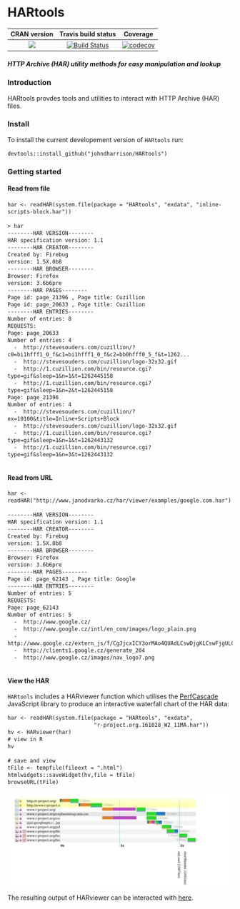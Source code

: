 HARtools
==========================
| CRAN version       | Travis build status   | Coverage |
| :-------------: |:-------------:|:-------------:|
| [![](http://www.r-pkg.org/badges/version/HARtools)](https://CRAN.R-project.org/package=HARtools) | [![Build Status](https://travis-ci.org/johndharrison/HARtools.svg?branch=master)](https://travis-ci.org/johndharrison/HARtools) | [![codecov](https://codecov.io/gh/johndharrison/HARtools/branch/master/graph/badge.svg)](https://codecov.io/gh/johndharrison/HARtools)|


##### *HTTP Archive (HAR) utility methods for easy manipulation and lookup*

### Introduction

HARtools provdes tools and utilities to interact with HTTP Archive (HAR) 
files. 

### Install

To install the current developement version of `HARtools` run:

```
devtools::install_github("johndharrison/HARtools")
```

### Getting started


#### Read from file

```
har <- readHAR(system.file(package = "HARtools", "exdata", "inline-scripts-block.har"))

> har
--------HAR VERSION-------- 
HAR specification version: 1.1 
--------HAR CREATOR-------- 
Created by: Firebug 
version: 1.5X.0b8 
--------HAR BROWSER-------- 
Browser: Firefox 
version: 3.6b6pre 
--------HAR PAGES-------- 
Page id: page_21396 , Page title: Cuzillion 
Page id: page_20633 , Page title: Cuzillion 
--------HAR ENTRIES-------- 
Number of entries: 8 
REQUESTS: 
Page: page_20633 
Number of entries: 4 
  -  http://stevesouders.com/cuzillion/?c0=bi1hfff1_0_f&c1=bi1hfff1_0_f&c2=bb0hfff0_5_f&t=1262... 
  -  http://stevesouders.com/cuzillion/logo-32x32.gif 
  -  http://1.cuzillion.com/bin/resource.cgi?type=gif&sleep=1&n=1&t=1262445158 
  -  http://1.cuzillion.com/bin/resource.cgi?type=gif&sleep=1&n=2&t=1262445158 
Page: page_21396 
Number of entries: 4 
  -  http://stevesouders.com/cuzillion/?ex=10100&title=Inline+Scripts+Block 
  -  http://stevesouders.com/cuzillion/logo-32x32.gif 
  -  http://1.cuzillion.com/bin/resource.cgi?type=gif&sleep=1&n=1&t=1262443132 
  -  http://1.cuzillion.com/bin/resource.cgi?type=gif&sleep=1&n=3&t=1262443132 
  
```

#### Read from URL

```
har <- readHAR("http://www.janodvarko.cz/har/viewer/examples/google.com.har")

--------HAR VERSION-------- 
HAR specification version: 1.1 
--------HAR CREATOR-------- 
Created by: Firebug 
version: 1.5X.0b8 
--------HAR BROWSER-------- 
Browser: Firefox 
version: 3.6b6pre 
--------HAR PAGES-------- 
Page id: page_62143 , Page title: Google 
--------HAR ENTRIES-------- 
Number of entries: 5 
REQUESTS: 
Page: page_62143 
Number of entries: 5 
  -  http://www.google.cz/ 
  -  http://www.google.cz/intl/en_com/images/logo_plain.png 
  -  http://www.google.cz/extern_js/f/CgJjcxICY3orMAo4QUAdLCswDjgKLCswFjgULCswFzgELCswGDgELCsw... 
  -  http://clients1.google.cz/generate_204 
  -  http://www.google.cz/images/nav_logo7.png 
  
```

#### View the HAR

`HARtools` includes a HARviewer function which utilises the 
[PerfCascade](https://github.com/micmro/PerfCascade) JavaScript library to 
produce an interactive waterfall chart of the HAR data:

```
har <- readHAR(system.file(package = "HARtools", "exdata",
                           "r-project.org.161028_W2_11MA.har"))
hv <- HARviewer(har)
# view in R
hv

# save and view
tFile <- tempfile(fileext = ".html")
htmlwidgets::saveWidget(hv,file = tFile)
browseURL(tFile)

```

![alt tag](https://raw.githubusercontent.com/johndharrison/HARtools/master/inst/misc/rprojectHAR.png)

The resulting output of HARviewer can be interacted with [here](http://rpubs.com/johndharrison/rprojectHAR).
